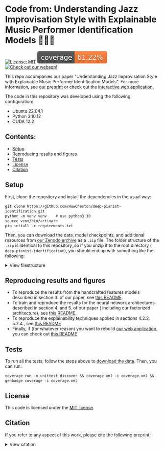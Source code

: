 # Code from: Understanding Jazz Improvisation Style with Explainable Music Performer Identification Models 🤔💭🎹

[![License: MIT](https://img.shields.io/badge/License-MIT-yellow.svg)](https://opensource.org/licenses/MIT) ![coverage](coverage-badge.svg)
<a target="_blank" href="https://huwcheston.github.io/ImprovID-app/index.html">
<img src="https://img.shields.io/badge/Check%20out%20our%20webapp!-8A2BE2" alt="Check out our webapp!"/>
</a>

This repo accompanies our paper "Understanding Jazz Improvisation Style with Explainable Music Performer Identification
Models". For more information, see [our preprint](TODO) or check out
the [interactive web application.](https://huwcheston.github.io/ImprovID-app/index.html)

The code in this repository was developed using the following configuration:

- Ubuntu 22.04.1
- Python 3.10.12
- CUDA 12.2

## Contents:

- [Setup](#setup)
- [Reproducing results and figures](#reproducing-results-and-figures)
- [Tests](#tests)
- [License](#license)
- [Citation](#citation)

## Setup

First, clone the repository and install the dependencies in the usual way:

```
git clone https://github.com/HuwCheston/deep-pianist-identification.git
python -m venv venv    # use python3.10
source venv/bin/activate
pip install -r requirements.txt
```

Then, you can download the data, model checkpoints, and additional resources
from [our Zenodo archive](https://zenodo.org/records/14774191) as a `.zip`
file. The folder structure of the `.zip` is identical to this repository, so if you unzip it to the root directory (
`deep-pianist-identification`), you should end up with something like the following:

<details>
<summary>View filestructure</summary>

```
.
└── deep-pianist-identification/
    ├── data/
    │   ├── clips/                # pre-truncated 30 second clips (download from Zenodo)
    │   │   ├── pijama/
    │   │   │   ├── one_folder_per_track
    │   │   │   └── ...
    │   │   └── jtd/
    │   │       ├── one_folder_per_track
    │   │       └── ...
    │   └── raw/                  # metadata and full performances (download from Zenodo)
    │       ├── pijama
    │       └── jtd
    ├── checkpoints/
    │   ├── baselines/
    │   │   └── crnn-jtd+pijama-augment/
    │   │       └── checkpoint_099.pth    # checkpoint of best CRNN
    │   │   └── resnet50-jtd+pijama-augment/
    │   │       └── checkpoint_099.pth    # checkpoint of best resnet
    │   └── disentangle-resnet-channel/
    │       └── disentangle-jtd+pijama-resnet18-mask30concept3-augment50-noattention-avgpool-onefc/
    │           └── checkpoint_099.pth   # checkpoint of best factorised model
    ├── references/
    │   ├── cav_resources/
    │   │   └── voicings/
    │   │       └── midi_final/
    │   │           ├── 1_cav/            # one folder per CAV
    │   │           │   ├── 1.mid
    │   │           │   └── 2.mid
    │   │           ├── 2_cav/
    │   │           │   └── ...
    │   │           └── ...                # Download these examples from Zenodo
    └── reports/
        └── figures/           # raw files for results in our paper
```

</details>

## Reproducing results and figures

- To reproduce the results from the handcrafted features models described in section 3. of our paper,
  see [this README](deep_pianist_identification/whitebox/README.md).
- To train and reproduce the results for the neural network architectures described in section 4. and 5. of our paper (
  including our factorized architecture), see [this README](deep_pianist_identification/encoders/README.md).
- To reproduce the explainability techniques applied in sections 4.2.2. 5.2.4.,
  see [this README](deep_pianist_identification/explainability/README.md)
- Finally, if (for whatever reason) you want to
  rebuild [our web application](https://huwcheston.github.io/ImprovID-app/index.html), you can check
  out [this README](deep_pianist_identification/app/README.md)

## Tests

To run all the tests, follow the steps above to [download the data](#setup). Then, you can run:

```
coverage run -m unittest discover && coverage xml -i coverage.xml && genbadge coverage -i coverage.xml
```

## License

This code is licensed under the [MIT license](LICENSE.md).

## Citation

If you refer to any aspect of this work, please cite the following preprint:

<details>
<summary>View citation</summary>

```
@article{cheston2025jazz,
  title = {Understanding Jazz Improvisation Style with Explainable Music Performer Identification Models},
  author = {Huw Cheston and Reuben Bance and Peter Harrison},
  journal = {arXiv},
  year = {2025},
  eprint = {arXiv:TODO},
  eprinttype = {arxiv},
  eprintclass = {cs.SD},
  institution = {Centre for Music and Science, University of Cambridge}
}
```

</details>
